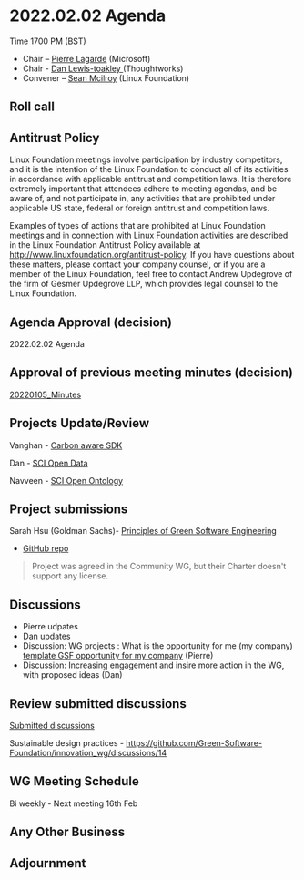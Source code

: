 # 2022.02.02 Agenda
Time 1700 PM (BST)

- Chair – [Pierre Lagarde](https://www.linkedin.com/in/pierlag/) (Microsoft) 
- Chair - [Dan Lewis-toakley ](https://www.linkedin.com/in/danlewistoakley/) (Thoughtworks)
- Convener – [Sean Mcilroy](https://www.linkedin.com/in/sean-mcilroy-bb3b5548/) (Linux Foundation)
  
## Roll call 
  
## Antitrust Policy
Linux Foundation meetings involve participation by industry competitors, and it is the intention of the Linux Foundation to conduct 
all of its activities in accordance with applicable antitrust and competition laws. 
It is therefore extremely important that attendees adhere to meeting agendas, and be aware of, and not participate in, any activities 
that are prohibited under applicable US state, federal or foreign antitrust and competition laws.

Examples of types of actions that are prohibited at Linux Foundation meetings and in connection with Linux Foundation activities are 
described in the Linux Foundation Antitrust Policy available at http://www.linuxfoundation.org/antitrust-policy. 
If you have questions about these matters, please contact your company counsel, or if you are a member of the Linux Foundation, 
feel free to contact Andrew Updegrove of the firm of Gesmer Updegrove LLP, which provides legal counsel to the Linux Foundation.
  
## Agenda Approval (decision) 
2022.02.02 Agenda
  
## Approval of previous meeting minutes (decision)
[20220105_Minutes](https://github.com/Green-Software-Foundation/innovation_wg/blob/main/Agenda_Minutes/20220105_minutes.md)

## Projects Update/Review

Vanghan - [Carbon aware SDK](https://github.com/Green-Software-Foundation/carbon-aware-sdk)

Dan - [SCI Open Data](https://github.com/Green-Software-Foundation/sci-data)

Navveen - [SCI Open Ontology](https://docs.google.com/document/d/1nVwxhlJ03j1TfgVy3KA0Tr_GSxqWkl59wMToDA_oTrQ/edit?usp=sharing)

## Project submissions

Sarah Hsu (Goldman Sachs)- [Principles of Green Software Engineering](https://greensoftware.foundation/projects/principles-of-green-software-engineering)

- [GitHub repo](https://github.com/Green-Software-Foundation/Green_Software_principles)

> Project was agreed in the Community WG, but their Charter doesn't support any license.

## Discussions

- Pierre udpates 
- Dan updates
- Discussion: WG projects : What is the opportunity for me (my company) [template GSF opportunity for my company](https://docs.google.com/presentation/d/1oAE-twY9S-oVJv11ZLzibANzs1fSSy0H/edit?usp=sharing&ouid=109117708288446888148&rtpof=true&sd=true) (Pierre)
- Discussion: Increasing engagement and insire more action in the WG, with proposed ideas (Dan) 

## Review submitted discussions

[Submitted discussions](https://github.com/Green-Software-Foundation/innovation_wg/discussions)

Sustainable design practices - https://github.com/Green-Software-Foundation/innovation_wg/discussions/14

## WG Meeting Schedule
Bi weekly - Next meeting 16th Feb

## Any Other Business

## Adjournment



